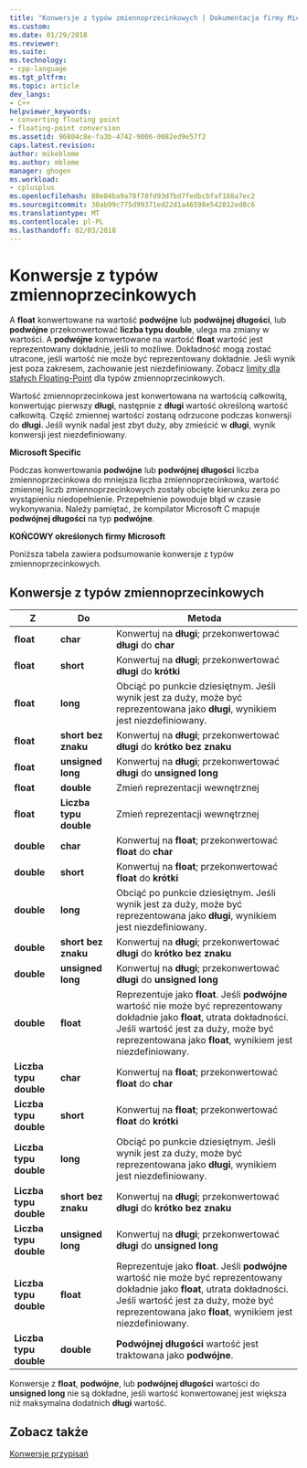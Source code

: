 ```yaml
---
title: "Konwersje z typów zmiennoprzecinkowych | Dokumentacja firmy Microsoft"
ms.custom: 
ms.date: 01/29/2018
ms.reviewer: 
ms.suite: 
ms.technology:
- cpp-language
ms.tgt_pltfrm: 
ms.topic: article
dev_langs:
- C++
helpviewer_keywords:
- converting floating point
- floating-point conversion
ms.assetid: 96804c8e-fa3b-4742-9006-0082ed9e57f2
caps.latest.revision: 
author: mikeblome
ms.author: mblome
manager: ghogen
ms.workload:
- cplusplus
ms.openlocfilehash: 80e84ba9a78f78fd93d7bd7fedbcbfaf168a7ec2
ms.sourcegitcommit: 30ab99c775d99371ed22d1a46598e542012ed8c6
ms.translationtype: MT
ms.contentlocale: pl-PL
ms.lasthandoff: 02/03/2018
---
```

# <a name="conversions-from-floating-point-types"></a>Konwersje z typów zmiennoprzecinkowych

A **float** konwertowane na wartość **podwójne** lub **podwójnej długości**, lub **podwójne** przekonwertować **liczba typu double**, ulega ma zmiany w wartości. A **podwójne** konwertowane na wartość **float** wartość jest reprezentowany dokładnie, jeśli to możliwe. Dokładność mogą zostać utracone, jeśli wartość nie może być reprezentowany dokładnie. Jeśli wynik jest poza zakresem, zachowanie jest niezdefiniowany. Zobacz [limity dla stałych Floating-Point](../c-language/limits-on-floating-point-constants.md) dla typów zmiennoprzecinkowych.

Wartość zmiennoprzecinkowa jest konwertowana na wartością całkowitą, konwertując pierwszy **długi**, następnie z **długi** wartość określoną wartość całkowitą. Część zmiennej wartości zostaną odrzucone podczas konwersji do **długi**. Jeśli wynik nadal jest zbyt duży, aby zmieścić w **długi**, wynik konwersji jest niezdefiniowany.

**Microsoft Specific**

Podczas konwertowania **podwójne** lub **podwójnej długości** liczba zmiennoprzecinkowa do mniejsza liczba zmiennoprzecinkowa, wartość zmiennej liczb zmiennoprzecinkowych zostały obcięte kierunku zera po wystąpieniu niedopełnienie. Przepełnienie powoduje błąd w czasie wykonywania. Należy pamiętać, że kompilator Microsoft C mapuje **podwójnej długości** na typ **podwójne**.

**KOŃCOWY określonych firmy Microsoft**

Poniższa tabela zawiera podsumowanie konwersje z typów zmiennoprzecinkowych.

## <a name="conversions-from-floating-point-types"></a>Konwersje z typów zmiennoprzecinkowych

|Z|Do|Metoda|
|----------|--------|------------|
|**float**|**char**|Konwertuj na **długi**; przekonwertować **długi** do **char**|
|**float**|**short**|Konwertuj na **długi**; przekonwertować **długi** do **krótki**|
|**float**|**long**|Obciąć po punkcie dziesiętnym. Jeśli wynik jest za duży, może być reprezentowana jako **długi**, wynikiem jest niezdefiniowany.|
|**float**|**short bez znaku**|Konwertuj na **długi**; przekonwertować **długi** do **krótko bez znaku**|
|**float**|**unsigned long**|Konwertuj na **długi**; przekonwertować **długi** do **unsigned long**|
|**float**|**double**|Zmień reprezentacji wewnętrznej|
|**float**|**Liczba typu double**|Zmień reprezentacji wewnętrznej|
|**double**|**char**|Konwertuj na **float**; przekonwertować **float** do **char**|
|**double**|**short**|Konwertuj na **float**; przekonwertować **float** do **krótki**|
|**double**|**long**|Obciąć po punkcie dziesiętnym. Jeśli wynik jest za duży, może być reprezentowana jako **długi**, wynikiem jest niezdefiniowany.|
|**double**|**short bez znaku**|Konwertuj na **długi**; przekonwertować **długi** do **krótko bez znaku**|
|**double**|**unsigned long**|Konwertuj na **długi**; przekonwertować **długi** do **unsigned long**|
|**double**|**float**|Reprezentuje jako **float**. Jeśli **podwójne** wartość nie może być reprezentowany dokładnie jako **float**, utrata dokładności. Jeśli wartość jest za duży, może być reprezentowana jako **float**, wynikiem jest niezdefiniowany.|
|**Liczba typu double**|**char**|Konwertuj na **float**; przekonwertować **float** do **char**|
|**Liczba typu double**|**short**|Konwertuj na **float**; przekonwertować **float** do **krótki**|
|**Liczba typu double**|**long**|Obciąć po punkcie dziesiętnym. Jeśli wynik jest za duży, może być reprezentowana jako **długi**, wynikiem jest niezdefiniowany.|
|**Liczba typu double**|**short bez znaku**|Konwertuj na **długi**; przekonwertować **długi** do **krótko bez znaku**|
|**Liczba typu double**|**unsigned long**|Konwertuj na **długi**; przekonwertować **długi** do **unsigned long**|
|**Liczba typu double**|**float**|Reprezentuje jako **float**. Jeśli **podwójne** wartość nie może być reprezentowany dokładnie jako **float**, utrata dokładności. Jeśli wartość jest za duży, może być reprezentowana jako **float**, wynikiem jest niezdefiniowany.|
|**Liczba typu double**|**double**|**Podwójnej długości** wartość jest traktowana jako **podwójne**.|

Konwersje z **float**, **podwójne**, lub **podwójnej długości** wartości do **unsigned long** nie są dokładne, jeśli wartość konwertowanej jest większa niż maksymalna dodatnich **długi** wartość.

## <a name="see-also"></a>Zobacz także

[Konwersje przypisań](../c-language/assignment-conversions.md)  
